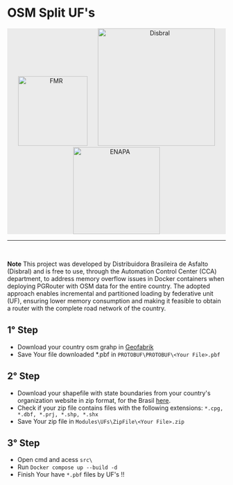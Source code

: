 # OSM Split UF's

<div align="center" style="background-color: #ebebeb;">
    <img src="https://www.grupodisbral.com.br/assets/img/2.png"     alt="FMR"       style="margin: 0 10px; width: 160px" />
    <img src="https://www.grupodisbral.com.br/assets/img/logo.png"  alt="Disbral"   style="margin: 0 10px; width: 270px" />
    <img src="https://www.grupodisbral.com.br/assets/img/3.png"     alt="ENAPA"     style="margin: 0 10px; width: 200px" />
</div>
<hr/>
<br>

**Note** This project was developed by Distribuidora Brasileira de Asfalto (Disbral) and is free to use, through the Automation Control Center (CCA) department, to address memory overflow issues in Docker containers when deploying PGRouter with OSM data for the entire country. The adopted approach enables incremental and partitioned loading by federative unit (UF), ensuring lower memory consumption and making it feasible to obtain a router with the complete road network of the country.

## 1° Step
 - Download your country osm grahp in [Geofabrik](https://download.geofabrik.de/)
 - Save Your file downloaded *.pbf in `PROTOBUF\PROTOBUF\<Your File>.pbf`

## 2° Step
 - Download your shapefile with state boundaries from your country's organization website in zip format, for the Brasil [here](https://www.ibge.gov.br/geociencias/organizacao-do-territorio/malhas-territoriais/15774-malhas.html).
 - Check if your zip file contains files with the following extensions: `*.cpg, *.dbf, *.prj, *.shp, *.shx`
 - Save Your zip file in `Modules\UFs\ZipFile\<Your File>.zip`

 ## 3° Step
 - Open cmd and acess `src\`
 - Run `Docker compose up --build -d`
 - Finish Your have `*.pbf` files by UF's !!